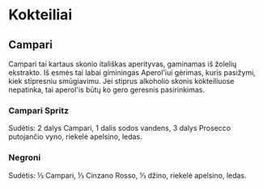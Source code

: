 # Kokteiliai

## Campari

Campari tai kartaus skonio itališkas aperityvas, gaminamas iš žolelių ekstrakto. Iš esmės tai labai giminingas Aperol'iui gėrimas, kuris pasižymi, kiek stipresniu smūgiavimu. Jei stiprus alkoholio skonis kokteiliuose nepatinka, tai aperol'is būtų ko gero geresnis pasirinkimas.

### Campari Spritz 

Sudėtis: 2 dalys Campari, 1 dalis sodos vandens, 3 dalys Prosecco putojančio vyno, riekelė apelsino, ledas.

### Negroni 

Sudėtis: ⅓ Campari, ⅓ Cinzano Rosso, ⅓ džino, riekelė apelsino, ledas.

